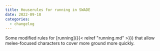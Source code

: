 ```yaml
---
title: Houserules for running in SWADE
date: 2022-09-18
categories:
  - changelog
---
```


Some modified rules for [running]({{< relref "running.md" >}}) that allow melee-focused characters to cover more ground more quickly.
<!--more-->